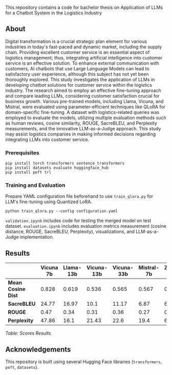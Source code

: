 This repository contains a code for bachelor thesis on Application of LLMs for a Chatbot System in the Logistics Industry


## About
Digital transformation is a crucial strategic plan element for various industries in today's fast-paced and dynamic market, including the supply chain. Providing excellent customer service is an essential aspect of logistics management; thus, integrating artificial intelligence into customer service is an effective solution. To enhance external communication with customers, AI chatbots that use Large Language Models can lead to satisfactory user experience, although this subject has not yet been thoroughly explored. This study investigates the application of LLMs in developing chatbot solutions for customer service within the logistics industry. The research aimed to employ an effective fine-tuning approach and compare leading LLMs, considering customer satisfaction crucial for business growth. Various pre-trained models, including Llama, Vicuna, and Mistral, were evaluated using parameter-efficient techniques like QLoRA for domain-specific fine-tuning. A dataset with logistics-related queries was employed to evaluate the models, utilizing multiple evaluation methods such as human reviews, cosine similarity, ROUGE, SacreBLEU, and Perplexity measurements, and the innovative LLM-as-a-Judge approach. This study may assist logistics companies in making informed decisions regarding integrating LLMs into customer service.

### Prerequisites
```Shell
pip install torch transformers sentence_transformers
pip install datasets evaluate huggingface_hub
pip install peft trl
``` 

### Training and Evaluation
Prepare YAML configuration file beforehand to use `train_qlora.py` for LLM's fine-tuning using Quantized LoRA.

```Shell
python train_qlora.py --config configuration.yaml
```

`validation.ipynb` includes code for testing the merged model on test dataset. 
`evaluation.ipynb` includes evaluation metrics measurement (cosine distance, ROUGE, SacreBLEU, Perplexity), visualizations, and LLM-as-a-Judge implementation.

## Results

|                       | **Vicuna 7b** | **Llama-13b** | **Vicuna-13b** | **Vicuna-33b** | **Mistral-7b** | **Zephyr-7b** |
|-----------------------|---------------|---------------|----------------|----------------|----------------|---------------|
| **Mean Cosine Dist**  | 0.828         | 0.619         | 0.536          | 0.565          | 0.567          | 0.626         |
| **SacreBLEU**         | 24.77         | 16.97         | 10.1           | 11.17          | 6.87           | 62.15         |
| **ROUGE**             | 0.47          | 0.34          | 0.31           | 0.36           | 0.27           | 0.74          |
| **Perplexity**        | 47.86         | 16.1          | 21.43          | 22.6           | 19.4           | 63.12         |

*Table: Scores Results*


## Acknowledgements
This repository is built using several Hugging Face libraries (`transformers`, `peft`, `datasets`).
